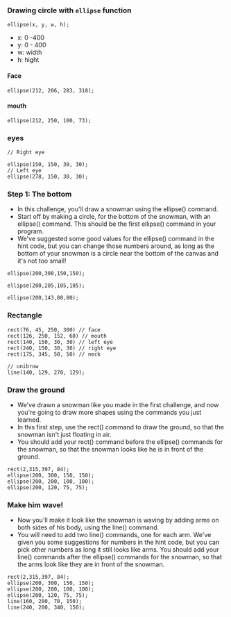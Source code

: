 ### Drawing circle with `ellipse` function

 ```
ellipse(x, y, w, h);
```
- x: 0 -400
- y: 0 - 400
- w: width
- h: hight
#### Face
```
ellipse(212, 206, 283, 318);
```
#### mouth
```
ellipse(212, 250, 100, 73);
```
### eyes
```
// Right eye

ellipse(150, 150, 30, 30);
// Left eye
ellipse(278, 150, 30, 30);
```


### Step 1: The bottom
- In this challenge, you'll draw a snowman using the ellipse() command.
- Start off by making a circle, for the bottom of the snowman, with an ellipse() command. This should be the first ellipse() command in your program.
- We've suggested some good values for the ellipse() command in the hint code, but you can change those numbers around, as long as the bottom of your snowman is a circle near the bottom of the canvas and it's not too small!

```
ellipse(200,300,150,150);

ellipse(200,205,105,105);

ellipse(200,143,80,80);

```
### Rectangle

```
rect(76, 45, 250, 300) // face
rect(126, 250, 152, 60) // mouth
rect(140, 150, 30, 30) // left eye
rect(240, 150, 30, 30) // right eye
rect(175, 345, 50, 50) // neck

// unibrow
line(140, 129, 270, 129);

```

### Draw the ground
- We've drawn a snowman like you made in the first challenge, and now you're going to draw more shapes using the commands you just learned.
- In this first step, use the rect() command to draw the ground, so that the snowman isn't just floating in air. 
- You should add your rect() command before the ellipse() commands for the snowman, so that the snowman looks like he is in front of the ground.

```
rect(2,315,397, 84);
ellipse(200, 300, 150, 150);
ellipse(200, 200, 100, 100);
ellipse(200, 120, 75, 75);
```


### Make him wave!
- Now you'll make it look like the snowman is waving by adding arms on both sides of his body, using the line() command.
- You will need to add two line() commands, one for each arm. We've given you some suggestions for numbers in the hint code, but you can pick other numbers as long it still looks like arms. You should add your line() commands after the ellipse() commands for the snowman, so that the arms look like they are in front of the snowman.

```
rect(2,315,397, 84);
ellipse(200, 300, 150, 150);
ellipse(200, 200, 100, 100);
ellipse(200, 120, 75, 75);
line(160, 200, 70, 150);
line(240, 200, 340, 150);

```